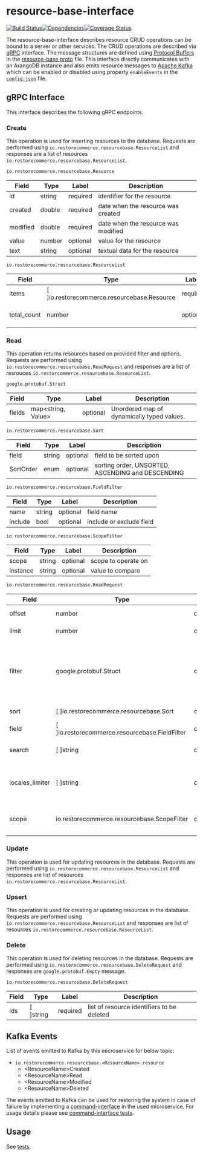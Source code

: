 # resource-base-interface
<img src="http://img.shields.io/npm/v/%40restorecommerce%2Fresource%2Dbase%2Dinterface.svg?style=flat-square" alt="">[![Build Status][build]](https://travis-ci.org/restorecommerce/resource-base-interface?branch=master)[![Dependencies][depend]](https://david-dm.org/restorecommerce/resource-base-interface)[![Coverage Status][cover]](https://coveralls.io/github/restorecommerce/resource-base-interface?branch=master)

[version]: http://img.shields.io/npm/v/resource-base-interface.svg?style=flat-square
[build]: http://img.shields.io/travis/restorecommerce/resource-base-interface/master.svg?style=flat-square
[depend]: https://img.shields.io/david/restorecommerce/resource-base-interface.svg?style=flat-square
[cover]: http://img.shields.io/coveralls/restorecommerce/resource-base-interface/master.svg?style=flat-square

The resource-base-interface describes resource CRUD operations can be bound to a server or other services. The CRUD operations are described via [gRPC](https://grpc.io/docs/) interface. The message structures are defined using [Protocol Buffers](https://developers.google.com/protocol-buffers/) in the [resource-base.proto](https://github.com/restorecommerce/protos/blob/master/io/restorecommerce/resource_base.proto) file. This interface directly communicates with an ArangoDB instance and also emits resource messages to [Apache Kafka](https://kafka.apache.org) which can be enabled or disabled using property `enableEvents` in the [`config.json`](test/cfg/config.json) file.

## gRPC Interface

This interface describes the following gRPC endpoints.

### Create

This operation is used for inserting resources to the database.
Requests are performed using `io.restorecommerce.resourcebase.ResourceList` and responses are a list of resources `io.restorecommerce.resourcebase.ResourceList`.

`io.restorecommerce.resourcebase.Resource`

| Field | Type | Label | Description |
| ----- | ---- | ----- | ----------- |
| id | string | required | identifier for the resource |
| created | double | required | date when the resource was created |
| modified | double | required | date when the resource was modified |
| value | number | optional | value for the resource |
| text | string | optional | textual data for the resource |


`io.restorecommerce.resourcebase.ResourceList`

| Field | Type | Label | Description |
| ----- | ---- | ----- | ----------- |
| items | [ ]io.restorecommerce.resourcebase.Resource | required | list of resources |
| total_count | number | optional | total number of resources |

### Read

This operation returns resources based on provided filter and options.
Requests are performed using `io.restorecommerce.resourcebase.ReadRequest` and responses are a list of resrouces `io.restorcommerce.resourcebase.ResourceList`.

`google.protobuf.Struct`

| Field | Type | Label | Description |
| ----- | ---- | ----- | ----------- |
| fields | map<string, Value> | optional | Unordered map of dynamically typed values. |


`io.restorecommerce.resourcebase.Sort`

| Field | Type | Label | Description |
| ----- | ---- | ----- | ----------- |
| field | string | optional | field to be sorted upon |
| SortOrder | enum | optional | sorting order, UNSORTED, ASCENDING and DESCENDING |


`io.restorecommerce.resourcebase.FieldFilter`

| Field | Type | Label | Description |
| ----- | ---- | ----- | ----------- |
| name | string | optional | field name |
| include | bool | optional | include or exclude field |


`io.restorecommerce.resourcebase.ScopeFilter`

| Field | Type | Label | Description |
| ----- | ---- | ----- | ----------- |
| scope | string | optional | scope to operate on |
| instance | string | optional | value to compare |


`io.restorecommerce.resourcebase.ReadRequest`

| Field | Type | Label | Description |
| ----- | ---- | ----- | ----------- |
| offset | number | optional | offset of the resource |
| limit | number | optional | limit, default value is `1000` |
| filter | google.protobuf.Struct | optional | filter based on filed values, multiple filters can be combined with `AND` and `OR` operators  |
| sort | [ ]io.restorecommerce.resourcebase.Sort | optional | sort the resources |
| field | [ ]io.restorecommerce.resourcebase.FieldFilter | optional | fields selector |
| search | [ ]string | optional | word search, not yet implemeneted |
| locales_limiter | [ ]string | optional | querying based on locales, not yet implemented |
| scope | io.restorecommerce.resourcebase.ScopeFilter | optional | scope to operate on, not yet implemented |

### Update

This operation is used for updating resources in the database.
Requests are performed using `io.restorecommerce.resourcebase.ResourceList` and responses are list of resources `io.restorecommerce.resourcebase.ResourceList`.

### Upsert

This operation is used for creating or updating resources in the database.
Requests are performed using `io.restorecommerce.resourcebase.ResourceList` and responses are list of resources `io.restorecommerce.resourcebase.ResourceList`.

### Delete

This operation is used for deleting resources in the database.
Requests are performed using `io.restorecommerce.resourcebase.DeleteRequest` and responses are `google.protobuf.Empty` message.

`io.restorecommerce.resourcebase.DeleteRequest`

| Field | Type | Label | Description |
| ----- | ---- | ----- | ----------- |
| ids | [ ]string | required | list of resource identifiers to be deleted |

## Kafka Events

List of events emitted to Kafka by this microservice for below topic:

- `io.restorecommerce.resourcebase.<ResourceName>.resource`
  - \<ResourceName>Created
  - \<ResourceName>Read
  - \<ResourceName>Modified
  - \<ResourceName>Deleted

The events emitted to Kafka can be used for restoring the system in case of failure by implementing a [command-interface](https://github.com/restorecommerce/command-interface) in the used microservice. For usage details please see [command-interface tests](https://github.com/restorecommerce/command-interface/tree/master/test).

## Usage

See [tests](test/).
